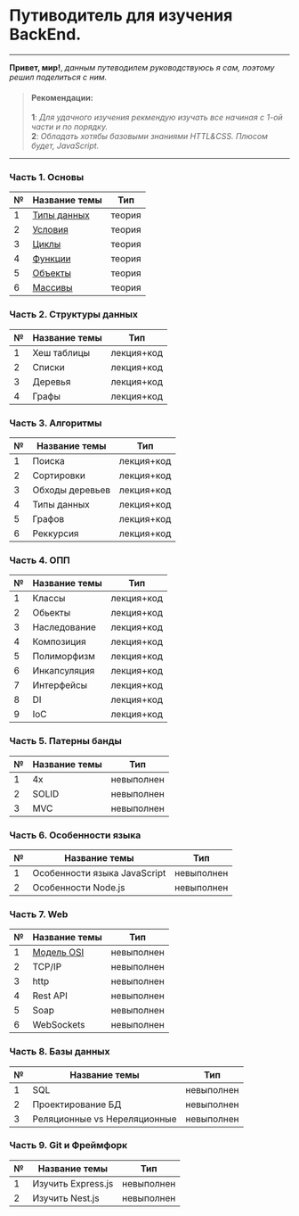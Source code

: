 # Путиводитель для изучения BackEnd.

<hr>

__Привет, мир!__, _данным путеводилем руководствуюсь я сам, поэтому решил поделиться с ним._

>#### __Рекомендации__:
> __1__: _Для удачного изучения рекмендую изучать все начиная с 1-ой части и по порядку._<br>
> __2__: _Обладать хотябы базовыми знаниями HTTL&CSS. Плюсом будет, JavaScript._

<hr>

### Часть 1. Основы
| № |Название темы|Тип|  
|---|-------------|------|
|1|[Типы данных][TypesOfData]|теория|
|2|[Условия][Conditions]|теория|
|3|[Циклы][Cycles]|теория|
|4|[Функции][Functions]|теория|
|5|[Объекты][Objects]|теория|
|6|[Массивы][Arrays]|теория|

[Cycles]: /Часть_1_Основы/Cycles/Cycles.md 'Нажмите для продолжения.'
[Arrays]: /Часть_1_Основы/Arrays/Arrays.md 'Нажмите для продолжения.'
[Conditions]: /Часть_1_Основы/Conditions/Conditions.md 'Нажмите для продолжения.'
[Functions]: /Часть_1_Основы/Functions/Functions.md 'Нажмите для продолжения.'
[Objects]: /Часть_1_Основы/Objects/Objects.md 'Нажмите для продолжения.'
[TypesOfData]: /Часть_1_Основы/TypesOfData/TypesOfData.md 'Нажмите для продолжения.'



### Часть 2. Структуры данных
| № |Название темы|Тип|  
|---|-------------|------|
|1|Хеш таблицы|лекция+код|
|2|Списки|лекция+код|
|3|Деревья|лекция+код|
|4|Графы|лекция+код|

### Часть 3. Алгоритмы
| № |Название темы|Тип|  
|---|-------------|------|
|1|Поиска|лекция+код|
|2|Сортировки|лекция+код|
|3|Обходы деревьев|лекция+код|
|4|Типы данных|лекция+код|
|5|Графов|лекция+код|
|6|Реккурсия|лекция+код|

### Часть 4. ОПП
| № |Название темы|Тип|  
|---|-------------|------|
|1|Классы|лекция+код|
|2|Обьекты|лекция+код|
|3|Наследование|лекция+код|
|4|Композиция|лекция+код|
|5|Полиморфизм|лекция+код|
|6|Инкапсуляция|лекция+код|
|7|Интерфейсы|лекция+код|
|8|DI|лекция+код|
|9|IoC|лекция+код|

### Часть 5. Патерны банды
| № |Название темы|Тип|  
|---|-------------|------|
|1|4x|невыполнен|
|2|SOLID|невыполнен|
|3|MVC|невыполнен|

### Часть 6. Особенности языка
| № |Название темы|Тип|  
|---|-------------|------|
|1|Особенности языка JavaScript|невыполнен|
|2|Особенности Node.js|невыполнен|

### Часть 7. Web
| № |Название темы|Тип|  
|---|-------------|------|
|1|[Модель OSI][OSI]|невыполнен|
|2|TCP/IP|невыполнен|
|3|http|невыполнен|
|4|Rest API|невыполнен|
|5|Soap|невыполнен|
|6|WebSockets|невыполнен|

[OSI]: /Часть_7_Web/OSIModel.md 'Нажмите для продолжения.'



### Часть 8. Базы данных
| № |Название темы|Тип|  
|---|-------------|------|
|1|SQL|невыполнен|
|2|Проектирование БД|невыполнен|
|3|Реляционные vs Нереляционные |невыполнен|


### Часть 9. Git и Фреймфорк
| № |Название темы|Тип|  
|---|-------------|------|
|1|Изучить Express.js|невыполнен|
|2|Изучить Nest.js|невыполнен|



